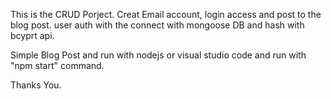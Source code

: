 This is the CRUD Porject. Creat Email account, login access and post to the blog post. user auth with the connect with mongoose DB and hash with bcyprt api.

Simple Blog Post and run with nodejs or visual studio code and run with  "npm start" command.

Thanks You.
